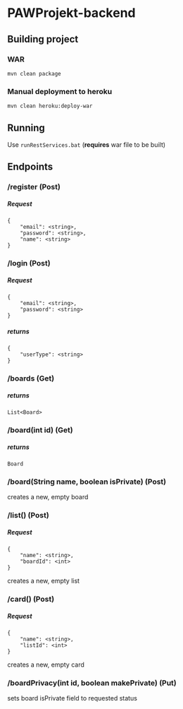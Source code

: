 # PAWProjekt-backend

## Building project

### WAR
`mvn clean package`

### Manual deployment to heroku
`mvn clean heroku:deploy-war`

## Running
Use `runRestServices.bat` (**requires** war file to be built)


## Endpoints

### /register  (Post)


##### Request
```
{
    "email": <string>,
    "password": <string>,
    "name": <string>
}
```



### /login  (Post)

##### Request
```
{
    "email": <string>,
    "password": <string>
}
```

##### returns
```
{
    "userType": <string>
}
```



### /boards  (Get)

##### returns
```
List<Board>
```




### /board(int id) (Get)

##### returns
```
Board
```



### /board(String name, boolean isPrivate) (Post)

creates a new, empty board



### /list() (Post)

##### Request
```
{
    "name": <string>,
    "boardId": <int>
}
```


creates a new, empty list


### /card() (Post)

##### Request
```
{
    "name": <string>,
    "listId": <int>
}
```


creates a new, empty card



### /boardPrivacy(int id, boolean makePrivate) (Put)

sets board isPrivate field to requested status
